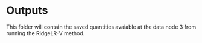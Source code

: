 # Outputs
This folder will contain the saved quantities avaiable at the data node 3 from running the RidgeLR-V method.